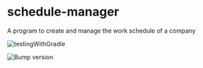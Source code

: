 # schedule-manager

A program to create and manage the work schedule of a company

![testingWithGradle](https://github.com/SpGianniler/schedule-manager/workflows/testingWithGradle/badge.svg)

![Bump version](https://github.com/SpGianniler/schedule-manager/workflows/Bump%20version/badge.svg)
